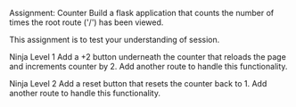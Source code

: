 Assignment: Counter
Build a flask application that counts the number of times the root route ('/') has been viewed. 

This assignment is to test your understanding of session.



Ninja Level 1
Add a +2 button underneath the counter that reloads the page and increments counter by 2. Add another route to handle this functionality.

Ninja Level 2
Add a reset button that resets the counter back to 1. Add another route to handle this functionality.

